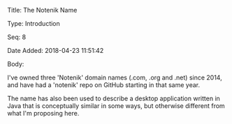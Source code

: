 Title:  The Notenik Name

Type:   Introduction

Seq:    8

Date Added: 2018-04-23 11:51:42

Body:   
 
I've owned three 'Notenik' domain names (.com, .org and .net) since 2014, and have had a 'notenik' repo on GitHub starting in that same year. 

The name has also been used to describe a desktop application written in Java that is conceptually similar in some ways, but otherwise different from what I'm proposing here. 



